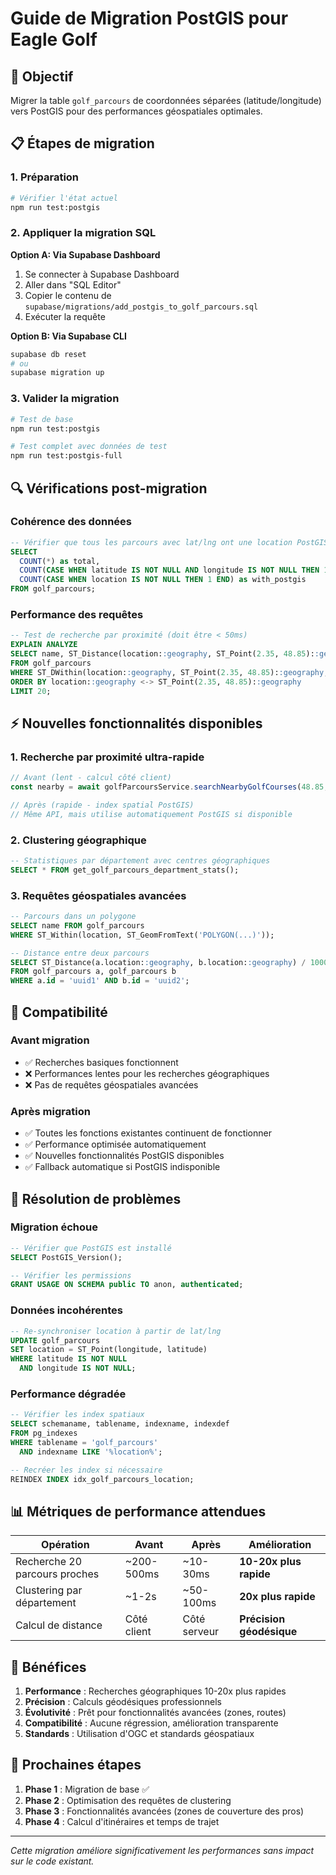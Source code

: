 # Guide de Migration PostGIS pour Eagle Golf

## 🎯 Objectif

Migrer la table `golf_parcours` de coordonnées séparées (latitude/longitude) vers PostGIS pour des performances géospatiales optimales.

## 📋 Étapes de migration

### 1. Préparation

```bash
# Vérifier l'état actuel
npm run test:postgis
```

### 2. Appliquer la migration SQL

**Option A: Via Supabase Dashboard**
1. Se connecter à Supabase Dashboard
2. Aller dans "SQL Editor"
3. Copier le contenu de `supabase/migrations/add_postgis_to_golf_parcours.sql`
4. Exécuter la requête

**Option B: Via Supabase CLI**
```bash
supabase db reset
# ou
supabase migration up
```

### 3. Valider la migration

```bash
# Test de base
npm run test:postgis

# Test complet avec données de test
npm run test:postgis-full
```

## 🔍 Vérifications post-migration

### Cohérence des données
```sql
-- Vérifier que tous les parcours avec lat/lng ont une location PostGIS
SELECT 
  COUNT(*) as total,
  COUNT(CASE WHEN latitude IS NOT NULL AND longitude IS NOT NULL THEN 1 END) as with_coords,
  COUNT(CASE WHEN location IS NOT NULL THEN 1 END) as with_postgis
FROM golf_parcours;
```

### Performance des requêtes
```sql
-- Test de recherche par proximité (doit être < 50ms)
EXPLAIN ANALYZE
SELECT name, ST_Distance(location::geography, ST_Point(2.35, 48.85)::geography) / 1000 as distance_km
FROM golf_parcours 
WHERE ST_DWithin(location::geography, ST_Point(2.35, 48.85)::geography, 50000)
ORDER BY location::geography <-> ST_Point(2.35, 48.85)::geography
LIMIT 20;
```

## ⚡ Nouvelles fonctionnalités disponibles

### 1. Recherche par proximité ultra-rapide
```typescript
// Avant (lent - calcul côté client)
const nearby = await golfParcoursService.searchNearbyGolfCourses(48.85, 2.35, 50);

// Après (rapide - index spatial PostGIS)
// Même API, mais utilise automatiquement PostGIS si disponible
```

### 2. Clustering géographique
```sql
-- Statistiques par département avec centres géographiques
SELECT * FROM get_golf_parcours_department_stats();
```

### 3. Requêtes géospatiales avancées
```sql
-- Parcours dans un polygone
SELECT name FROM golf_parcours 
WHERE ST_Within(location, ST_GeomFromText('POLYGON(...)'));

-- Distance entre deux parcours
SELECT ST_Distance(a.location::geography, b.location::geography) / 1000 as km
FROM golf_parcours a, golf_parcours b
WHERE a.id = 'uuid1' AND b.id = 'uuid2';
```

## 🔄 Compatibilité

### Avant migration
- ✅ Recherches basiques fonctionnent
- ❌ Performances lentes pour les recherches géographiques
- ❌ Pas de requêtes géospatiales avancées

### Après migration
- ✅ Toutes les fonctions existantes continuent de fonctionner
- ✅ Performance optimisée automatiquement
- ✅ Nouvelles fonctionnalités PostGIS disponibles
- ✅ Fallback automatique si PostGIS indisponible

## 🐛 Résolution de problèmes

### Migration échoue
```sql
-- Vérifier que PostGIS est installé
SELECT PostGIS_Version();

-- Vérifier les permissions
GRANT USAGE ON SCHEMA public TO anon, authenticated;
```

### Données incohérentes
```sql
-- Re-synchroniser location à partir de lat/lng
UPDATE golf_parcours 
SET location = ST_Point(longitude, latitude)
WHERE latitude IS NOT NULL 
  AND longitude IS NOT NULL;
```

### Performance dégradée
```sql
-- Vérifier les index spatiaux
SELECT schemaname, tablename, indexname, indexdef
FROM pg_indexes 
WHERE tablename = 'golf_parcours' 
  AND indexname LIKE '%location%';

-- Recréer les index si nécessaire
REINDEX INDEX idx_golf_parcours_location;
```

## 📊 Métriques de performance attendues

| Opération | Avant | Après | Amélioration |
|-----------|-------|-------|--------------|
| Recherche 20 parcours proches | ~200-500ms | ~10-30ms | **10-20x plus rapide** |
| Clustering par département | ~1-2s | ~50-100ms | **20x plus rapide** |
| Calcul de distance | Côté client | Côté serveur | **Précision géodésique** |

## 🎉 Bénéfices

1. **Performance** : Recherches géographiques 10-20x plus rapides
2. **Précision** : Calculs géodésiques professionnels
3. **Évolutivité** : Prêt pour fonctionnalités avancées (zones, routes)
4. **Compatibilité** : Aucune régression, amélioration transparente
5. **Standards** : Utilisation d'OGC et standards géospatiaux

## 🚀 Prochaines étapes

1. **Phase 1** : Migration de base ✅
2. **Phase 2** : Optimisation des requêtes de clustering
3. **Phase 3** : Fonctionnalités avancées (zones de couverture des pros)
4. **Phase 4** : Calcul d'itinéraires et temps de trajet

---

*Cette migration améliore significativement les performances sans impact sur le code existant.*